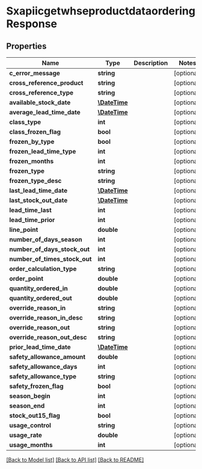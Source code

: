# SxapiicgetwhseproductdataorderingResponse

## Properties
Name | Type | Description | Notes
------------ | ------------- | ------------- | -------------
**c_error_message** | **string** |  | [optional] 
**cross_reference_product** | **string** |  | [optional] 
**cross_reference_type** | **string** |  | [optional] 
**available_stock_date** | [**\DateTime**](\DateTime.md) |  | [optional] 
**average_lead_time_date** | [**\DateTime**](\DateTime.md) |  | [optional] 
**class_type** | **int** |  | [optional] 
**class_frozen_flag** | **bool** |  | [optional] 
**frozen_by_type** | **bool** |  | [optional] 
**frozen_lead_time_type** | **int** |  | [optional] 
**frozen_months** | **int** |  | [optional] 
**frozen_type** | **string** |  | [optional] 
**frozen_type_desc** | **string** |  | [optional] 
**last_lead_time_date** | [**\DateTime**](\DateTime.md) |  | [optional] 
**last_stock_out_date** | [**\DateTime**](\DateTime.md) |  | [optional] 
**lead_time_last** | **int** |  | [optional] 
**lead_time_prior** | **int** |  | [optional] 
**line_point** | **double** |  | [optional] 
**number_of_days_season** | **int** |  | [optional] 
**number_of_days_stock_out** | **int** |  | [optional] 
**number_of_times_stock_out** | **int** |  | [optional] 
**order_calculation_type** | **string** |  | [optional] 
**order_point** | **double** |  | [optional] 
**quantity_ordered_in** | **double** |  | [optional] 
**quantity_ordered_out** | **double** |  | [optional] 
**override_reason_in** | **string** |  | [optional] 
**override_reason_in_desc** | **string** |  | [optional] 
**override_reason_out** | **string** |  | [optional] 
**override_reason_out_desc** | **string** |  | [optional] 
**prior_lead_time_date** | [**\DateTime**](\DateTime.md) |  | [optional] 
**safety_allowance_amount** | **double** |  | [optional] 
**safety_allowance_days** | **int** |  | [optional] 
**safety_allowance_type** | **string** |  | [optional] 
**safety_frozen_flag** | **bool** |  | [optional] 
**season_begin** | **int** |  | [optional] 
**season_end** | **int** |  | [optional] 
**stock_out15_flag** | **bool** |  | [optional] 
**usage_control** | **string** |  | [optional] 
**usage_rate** | **double** |  | [optional] 
**usage_months** | **int** |  | [optional] 

[[Back to Model list]](../README.md#documentation-for-models) [[Back to API list]](../README.md#documentation-for-api-endpoints) [[Back to README]](../README.md)


